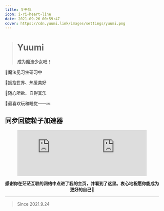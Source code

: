 ```yaml
---
title: 关于我
icon: i-ri-heart-line
date: 2021-09-26 00:59:47
cover: https://cdn.yuumi.link/images/settings/yuumi.png
---
```


> 
>
> # Yuumi
>
> **成为魔法少女吧！**
>
>


🌸魔法见习生研习中

🌸拥抱世界、热爱美好

🌸随心所欲、自得其乐

🌸最喜欢玩和睡觉——💤



## 同步回旋粒子加速器

<figure style="display: flex">
    <embed src="https://wakatime.com/share/@Yuumi/a49b3681-974e-4998-9b41-9e5a5c8ada63.svg" width=50% />
	<embed src="https://wakatime.com/share/@Yuumi/03d69028-f46a-428b-a168-2696cb23afe7.svg" width=50% />
</figure>

<a> </a>

<div style="text-align: center"><b>感谢你在茫茫互联的网络中点进了我的主页，并看到了这里。衷心地祝愿你能成为更好的自己💛</b></div>

---

<div class="primary">

>Since  2021.9.24

</div>

